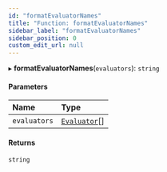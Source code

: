 ```yaml
---
id: "formatEvaluatorNames"
title: "Function: formatEvaluatorNames"
sidebar_label: "formatEvaluatorNames"
sidebar_position: 0
custom_edit_url: null
---
```


▸ **formatEvaluatorNames**(`evaluators`): `string`

#### Parameters

| Name | Type |
| :------ | :------ |
| `evaluators` | [`Evaluator`](../interfaces/Evaluator.md)[] |

#### Returns

`string`
